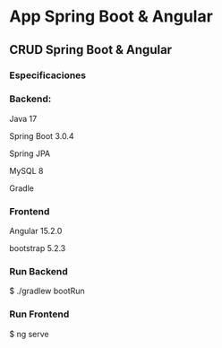# App Spring Boot & Angular

## CRUD Spring Boot & Angular

### Especificaciones

### Backend:

Java 17

Spring Boot 3.0.4

Spring JPA

MySQL 8

Gradle 

### Frontend

Angular 15.2.0

bootstrap 5.2.3



### Run Backend

$ ./gradlew bootRun

### Run Frontend

$ ng serve